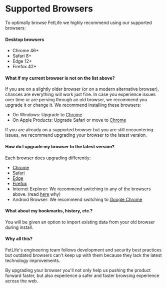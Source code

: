 # Supported Browsers

To optimally browse FetLife we highly recommend using our supported browsers:

#### Desktop browsers

* Chrome 46+
* Safari 8+
* Edge 12+
* Firefox 42+

#### What if my current browser is not on the list above?

If you are on a slightly older browser (or on a modern alternative browser), chances are everything will work just fine. In case you experience issues over time or are perving through an old browser, we recommend you upgrade it or change it. We recommend installing these browsers:

- On Windows: Upgrade to [Chrome](http://www.google.com/chrome)
- On Apple Products: Upgrade Safari or move to [Chrome](http://www.google.com/chrome)

If you are already on a supported browser but you are still encountering issues, we recommend upgrading your browser to the latest version.

#### How do I upgrade my browser to the latest version?

Each browser does upgrading differently:

* [Chrome](https://support.google.com/chrome/answer/95414?co=GENIE.Platform%3DDesktop&hl=en)
* [Safari](https://support.apple.com/en-us/HT204416)
* [Edge](https://docs.microsoft.com/en-us/deployedge/microsoft-edge-sysupdate-windows-updates)
* [Firefox](https://support.mozilla.org/en-US/kb/update-firefox-latest-release)
* Internet Explorer: We recommend switching to any of the browsers above. (read [here](https://fetlife.com/groups/311/posts/17409706) why)
* Android Browser: We recommend switching to [Google Chrome](https://play.google.com/store/apps/details?id=com.android.chrome&hl=en)

#### What about my bookmarks, history, etc.?

You will be given an option to import existing data from your old browser during install.

#### Why all this?

FetLife's engineering team follows development and security best practices but outdated browsers can't keep up with them because they lack the latest technology improvements.

By upgrading your browser you'll not only help us pushing the product forward faster, but also experience a safer and faster browsing experience across the web.
